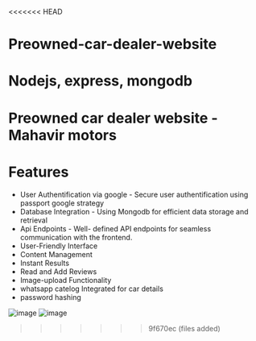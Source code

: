 <<<<<<< HEAD
# Preowned-car-dealer-website
Nodejs, express, mongodb
=======

# Preowned car dealer website - Mahavir motors





# Features


* User Authentification via google - Secure user authentification using passport  google strategy
* Database Integration - Using Mongodb for efficient data storage and retrieval
* Api Endpoints - Well- defined API endpoints for seamless communication with the frontend.
* User-Friendly Interface
* Content Management
* Instant Results
* Read  and Add Reviews 
* Image-upload Functionality
* whatsapp catelog Integrated for car details
* password hashing 







![image](https://github.com/komal65/preowned-car-dealer-website/public/images/uploads/home.png)
![image](https://github.com/komal65/preowned-car-dealer-website/public/images/uploads/reviews.png)

>>>>>>> 9f670ec (files added)
